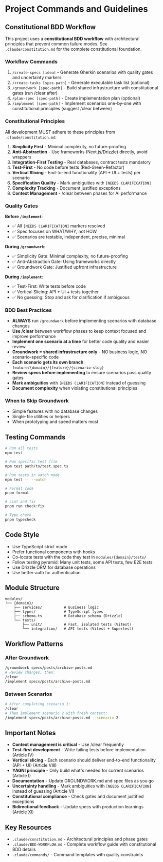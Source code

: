 # Project Commands and Guidelines

## Constitutional BDD Workflow

This project uses a **constitutional BDD workflow** with architectural principles that prevent common failure modes. See `.claude/constitution.md` for the complete constitutional foundation.

### Workflow Commands

1. `/create-specs [idea]` - Generate Gherkin scenarios with quality gates and uncertainty markers
2. `/create-tasks [spec-path]` - Generate executable task list (optional)
3. `/groundwork [spec-path]` - Build shared infrastructure with constitutional gates (run /clear after)
4. `/plan-spec [spec-path]` - Create implementation plan (optional)
5. `/implement [spec-path]` - Implement scenarios one-by-one with constitutional principles (suggest /clear between)

### Constitutional Principles

All development MUST adhere to these principles from `.claude/constitution.md`:

1. **Simplicity First** - Minimal complexity, no future-proofing
2. **Anti-Abstraction** - Use frameworks (Next.js/Drizzle) directly, avoid wrappers
3. **Integration-First Testing** - Real databases, contract tests mandatory
4. **Test-First** - No code before tests (Red-Green-Refactor)
5. **Vertical Slicing** - End-to-end functionality (API + UI + tests) per scenario
6. **Specification Quality** - Mark ambiguities with `[NEEDS CLARIFICATION]`
7. **Complexity Tracking** - Document justified exceptions
8. **Context Management** - /clear between phases for AI performance

### Quality Gates

**Before `/implement`**:
- ✅ All `[NEEDS CLARIFICATION]` markers resolved
- ✅ Spec focuses on WHAT/WHY, not HOW
- ✅ Scenarios are testable, independent, precise, minimal

**During `/groundwork`**:
- ✅ Simplicity Gate: Minimal complexity, no future-proofing
- ✅ Anti-Abstraction Gate: Using frameworks directly
- ✅ Groundwork Gate: Justified upfront infrastructure

**During `/implement`**:
- ✅ Test-First: Write tests before code
- ✅ Vertical Slicing: API + UI + tests together
- ✅ No guessing: Stop and ask for clarification if ambiguous

### BDD Best Practices

- **ALWAYS** run `/groundwork` before implementing scenarios with database changes
- **Use /clear** between workflow phases to keep context focused and improve performance
- **Implement one scenario at a time** for better code quality and easier review
- **Groundwork = shared infrastructure only** - NO business logic, NO scenario-specific code
- **Each scenario gets its own branch**: `feature/{domain}/{feature}/{scenario-slug}`
- **Review specs before implementing** to ensure scenarios pass quality gates
- **Mark ambiguities** with `[NEEDS CLARIFICATION]` instead of guessing
- **Document complexity** when violating constitutional principles

### When to Skip Groundwork

- Simple features with no database changes
- Single-file utilities or helpers
- When prototyping and speed matters most

## Testing Commands

```bash
# Run all tests
npm test

# Run specific test file
npm test path/to/test.spec.ts

# Run tests in watch mode
npm test -- --watch

# Format code
pnpm format

# Lint and fix
pnpm run check:fix

# Type check
pnpm typecheck
```

## Code Style

- Use TypeScript strict mode
- Prefer functional components with hooks
- Co-locate tests with the code they test in `modules/{domain}/tests/`
- Follow testing pyramid: Many unit tests, some API tests, few E2E tests
- Use Drizzle ORM for database operations
- Use better-auth for authentication

## Module Structure

```
modules/
└── {domain}/
    ├── services/          # Business logic
    ├── types/             # TypeScript types
    ├── schema.ts          # Database schema (Drizzle)
    └── tests/
        ├── unit/          # Fast, isolated tests (Vitest)
        └── integration/   # API tests (Vitest + Supertest)
```

## Workflow Patterns

### After Groundwork
```bash
/groundwork specs/posts/archive-posts.md
# Review changes, then:
/clear
/implement specs/posts/archive-posts.md
```

### Between Scenarios
```bash
# After completing scenario 1:
/clear
# Then implement scenario 2 with fresh context:
/implement specs/posts/archive-posts.md --scenario 2
```

## Important Notes

- **Context management is critical** - Use /clear frequently
- **Test-first development** - Write failing tests before implementation (Article IV)
- **Vertical slicing** - Each scenario should deliver end-to-end functionality (API + UI) (Article VIII)
- **YAGNI principle** - Only build what's needed for current scenarios (Article I)
- **Documentation** - Update GROUNDWORK.md and spec files as you go
- **Uncertainty handling** - Mark ambiguities with `[NEEDS CLARIFICATION]` instead of guessing (Article VI)
- **Constitutional compliance** - Check gates and document justified exceptions
- **Bidirectional feedback** - Update specs with production learnings (Article XI)

## Key Resources

- `.claude/constitution.md` - Architectural principles and phase gates
- `.claude/BDD-WORKFLOW.md` - Complete workflow guide with constitutional BDD details
- `.claude/commands/` - Command templates with quality constraints
